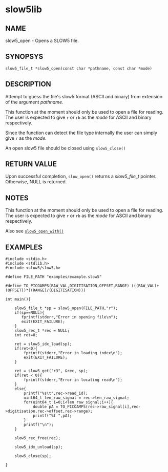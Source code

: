 # slow5lib

## NAME
slow5_open - Opens a SLOW5 file.

## SYNOPSYS
`slow5_file_t *slow5_open(const char *pathname, const char *mode)`

## DESCRIPTION
Attempt to guess the file's slow5 format (ASCII and binary) from extension of the argument *pathname*. 

This function at the moment should only be used to open a file for reading. The user is expected to give `r` or `rb` as the *mode* for ASCII and binary respectively.

Since the function can detect the file type internally the user can simply give `r` as the *mode*.

An open slow5 file should be closed using `slow5_close()`


## RETURN VALUE
Upon successful completion, `slow_open()` returns a *slow5_file_t* pointer. Otherwise, NULL is returned.

## NOTES
This function at the moment should only be used to open a file for reading. The user is expected to give `r` or `rb` as the *mode* for ASCII and binary respectively.

Also see [`slow5_open_with()`](low_level_api/slow5_open_with.md)

## EXAMPLES
```
#include <stdio.h>
#include <stdlib.h>
#include <slow5/slow5.h>

#define FILE_PATH "examples/example.slow5"

#define TO_PICOAMPS(RAW_VAL,DIGITISATION,OFFSET,RANGE) (((RAW_VAL)+(OFFSET))*((RANGE)/(DIGITISATION)))

int main(){

    slow5_file_t *sp = slow5_open(FILE_PATH,"r");
    if(sp==NULL){
       fprintf(stderr,"Error in opening file\n");
       exit(EXIT_FAILURE);
    }
    slow5_rec_t *rec = NULL;
    int ret=0;

    ret = slow5_idx_load(sp);
    if(ret<0){
        fprintf(stderr,"Error in loading index\n");
        exit(EXIT_FAILURE);
    }

    ret = slow5_get("r3", &rec, sp);
    if(ret < 0){
        fprintf(stderr,"Error in locating read\n");
    }
    else{
        printf("%s\t",rec->read_id);
        uint64_t len_raw_signal = rec->len_raw_signal;
        for(uint64_t i=0;i<len_raw_signal;i++){
            double pA = TO_PICOAMPS(rec->raw_signal[i],rec->digitisation,rec->offset,rec->range);
            printf("%f ",pA);
        }
        printf("\n");
    }

    slow5_rec_free(rec);

    slow5_idx_unload(sp);

    slow5_close(sp);

}
